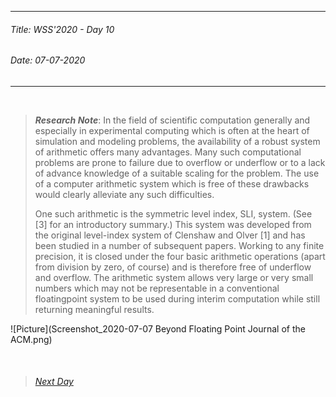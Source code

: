 ----------
###### Title: WSS'2020 - Day 10
###### Date: 07-07-2020
----------
&nbsp;


> ***Research Note***: In the field of scientific computation generally and especially in experimental computing which is often at the heart of simulation and modeling problems, 
> the availability of a robust system of arithmetic offers many advantages. Many such computational problems are prone to failure due to overflow or underflow or
> to a lack of advance knowledge of a suitable scaling for the problem. The use of a computer arithmetic system which is free of these drawbacks would clearly 
> alleviate any such difficulties.
>
> One such arithmetic is the symmetric level index, SLI, system. (See [3] for an introductory summary.) This system was developed from the original level-index system
> of Clenshaw and Olver [1] and has been studied in a number of subsequent papers. Working to any finite precision, it is closed under the four basic arithmetic
> operations (apart from division by zero, of course) and is therefore free of underflow and overflow. The arithmetic system allows very large or very small numbers 
> which may not be representable in a conventional floatingpoint system to be used during interim computation while still returning meaningful results.
>
![Picture](Screenshot_2020-07-07 Beyond Floating Point Journal of the ACM.png)


&nbsp;
> ###### [Next Day](Day11.md)
